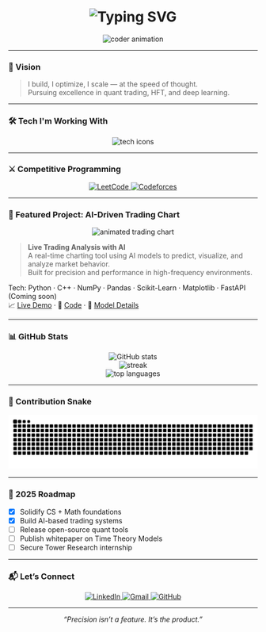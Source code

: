 <h1 align="center">
  <img src="https://readme-typing-svg.demolab.com?font=Fira+Code&size=28&duration=1500&pause=150&color=00FEC0&center=true&vCenter=true&width=600&lines=Hi,+I'm+Ujjwal+Deep;Quant+%7C+AI+Engineer+%7C+Trader;Speed+%2B+Math+%2B+Code+%3D+Precision" alt="Typing SVG"/>
</h1>

<p align="center">
  <!-- Large coder animation (Tenor, generally reliable) -->
  <img src="https://media.tenor.com/qJ5evVs-_uUAAAAC/coding.gif" width="600" alt="coder animation"/>
</p>

---

### 🧭 Vision

> I build, I optimize, I scale — at the speed of thought.  
> Pursuing excellence in quant trading, HFT, and deep learning.

---

### 🛠️ Tech I'm Working With

<p align="center">
  <img src="https://skillicons.dev/icons?i=cpp,python,mongodb,redis,git,github,bash,vscode&theme=dark" alt="tech icons"/>
</p>

---

### ⚔️ Competitive Programming

<p align="center">
  <a href="https://leetcode.com/ujjwaldeep_7777" title="LeetCode">
    <img src="https://img.shields.io/badge/LeetCode-FFA116?style=for-the-badge&logo=leetcode&logoColor=white" alt="LeetCode"/>
  </a>
  <a href="https://codeforces.com/profile/ujjwaldeep_77" title="Codeforces">
    <img src="https://img.shields.io/badge/Codeforces-1F8ACB?style=for-the-badge&logo=codeforces&logoColor=white" alt="Codeforces"/>
  </a>
</p>

---

### 🧪 Featured Project: AI-Driven Trading Chart
<p align="center">
  <img src="https://raw.githubusercontent.com/<USERNAME>/<REPO>/main/assets/realistic_trading_chart.gif" width="700" alt="animated trading chart"/>
</p>


> **Live Trading Analysis with AI**  
> A real-time charting tool using AI models to predict, visualize, and analyze market behavior.  
> Built for precision and performance in high-frequency environments.

Tech: Python · C++ · NumPy · Pandas · Scikit-Learn · Matplotlib · FastAPI (Coming soon)  
📈 [Live Demo](#) · 🧠 [Code](#) · 🧪 [Model Details](#)

---

### 📊 GitHub Stats

<p align="center">
  <img src="https://github-readme-stats.vercel.app/api?username=ujjwal77771&show_icons=true&theme=merko&hide_border=true&count_private=true" alt="GitHub stats"/>
  <br />
  <img src="https://github-readme-streak-stats.herokuapp.com/?user=ujjwal77771&theme=merko&hide_border=true" alt="streak"/>
  <br />
  <img src="https://github-readme-stats.vercel.app/api/top-langs/?username=ujjwal77771&layout=compact&theme=merko&hide_border=true" alt="top languages"/>
</p>

---

### 🐍 Contribution Snake

<p align="center">
  <img src="https://raw.githubusercontent.com/platane/snk/output/github-contribution-grid-snake-dark.svg" alt="contribution snake"/>
</p>

---

### 🎯 2025 Roadmap

- [x] Solidify CS + Math foundations  
- [x] Build AI-based trading systems  
- [ ] Release open-source quant tools  
- [ ] Publish whitepaper on Time Theory Models  
- [ ] Secure Tower Research internship  

---

### 📬 Let’s Connect

<p align="center">
  <a href="https://www.linkedin.com/in/ujjwal-deep-b8914024b" title="LinkedIn">
    <img src="https://img.shields.io/badge/LinkedIn-0077B5?style=for-the-badge&logo=linkedin&logoColor=white" alt="LinkedIn"/>
  </a>
  <a href="mailto:mail2ujjwaldeephzb@gmail.com" title="Email">
    <img src="https://img.shields.io/badge/Gmail-D14836?style=for-the-badge&logo=gmail&logoColor=white" alt="Gmail"/>
  </a>
  <a href="https://github.com/ujjwal77771" title="GitHub">
    <img src="https://img.shields.io/badge/GitHub-100000?style=for-the-badge&logo=github&logoColor=white" alt="GitHub"/>
  </a>
</p>

---

<p align="center"><i>“Precision isn’t a feature. It’s the product.”</i></p>



